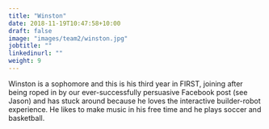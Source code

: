 ```yaml
---
title: "Winston"
date: 2018-11-19T10:47:58+10:00
draft: false
image: "images/team2/winston.jpg"
jobtitle: ""
linkedinurl: ""
weight: 9
---
```


Winston is a sophomore and this is his third year in FIRST, joining after being roped in by our ever-successfully persuasive Facebook post (see Jason) and has stuck around because he loves the interactive builder-robot experience. He likes to make music in his free time and he plays soccer and basketball.
